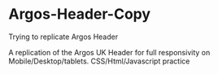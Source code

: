 # Argos-Header-Copy
Trying to replicate Argos Header

A replication of the Argos UK Header for full responsivity on Mobile/Desktop/tablets. CSS/Html/Javascript practice
